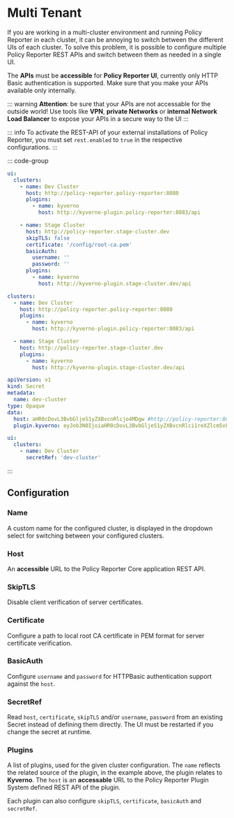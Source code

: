 # Multi Tenant

If you are working in a multi-cluster environment and running Policy Reporter in each cluster, it can be annoying to switch between the different UIs of each cluster. To solve this problem, it is possible to configure multiple Policy Reporter REST APIs and switch between them as needed in a single UI.

The **APIs** must be **accessible** for **Policy Reporter UI**, currently only HTTP Basic authentication is supported. Make sure that you make your APIs available only internally.

::: warning
**Attention**: be sure that your APIs are not accessable for the outside world!
Use tools like **VPN**, **private Networks** or **internal Network Load Balancer** to expose your APIs in a secure way to the UI
:::

::: info
To activate the REST-API of your external installations of Policy Reporter, you must set `rest.enabled` to `true` in the respective configurations.
:::

::: code-group

```yaml [values.yaml]
ui:
  clusters:
    - name: Dev Cluster
      host: http://policy-reporter.policy-reporter:8080
      plugins:
        - name: kyverno
          host: http://kyverno-plugin.policy-reporter:8083/api

    - name: Stage Cluster
      host: http://policy-reporter.stage-cluster.dev
      skipTLS: false
      certificate: '/config/root-ca.pem'
      basicAuth:
        username: ''
        password: ''
      plugins:
        - name: kyverno
          host: http://kyverno-plugin.stage-cluster.dev/api
```

```yaml [config.yaml]
clusters:
  - name: Dev Cluster
    host: http://policy-reporter.policy-reporter:8080
    plugins:
      - name: kyverno
        host: http://kyverno-plugin.policy-reporter:8083/api

  - name: Stage Cluster
    host: http://policy-reporter.stage-cluster.dev
    plugins:
      - name: kyverno
        host: http://kyverno-plugin.stage-cluster.dev/api
```

```yaml [Helm + SecretRef]
apiVersion: v1
kind: Secret
metadata:
  name: dev-cluster
type: Opaque
data:
  host: aHR0cDovL3BvbGljeS1yZXBvcnRlcjo4MDgw #http://policy-reporter:8080
  plugin.kyverno: eyJob3N0IjoiaHR0cDovL3BvbGljeS1yZXBvcnRlci1reXZlcm5vLXBsdWdpbjo4MDgwL2FwaSIsICJuYW1lIjoia3l2ZXJubyJ9 # {"host":"http://policy-reporter-kyverno-plugin:8080/api", "name":"kyverno"}

ui:
  clusters:
    - name: Dev Cluster
      secretRef: 'dev-cluster'
```

:::

## Configuration

### Name

A custom name for the configured cluster, is displayed in the dropdown select for switching between your configured clusters.

### Host

An **accessible** URL to the Policy Reporter Core application REST API.

### SkipTLS

Disable client verification of server certificates.

### Certificate

Configure a path to local root CA certificate in PEM format for server certificate verification.

### BasicAuth

Configure `username` and `password` for HTTPBasic authentication support against the `host`.

### SecretRef

Read `host`, `certificate`, `skipTLS` and/or `username`, `password` from an existing Secret instead of defining them directly. The UI must be restarted if you change the secret at runtime.

### Plugins

A list of plugins, used for the given cluster configuration. The `name` reflects the related source of the plugin, in the example above, the plugin relates to **Kyverno**. The `host` is an **accessable** URL to the Policy Reporter Plugin System defined REST API of the plugin.

Each plugin can also configure `skipTLS`, `certificate`, `basicAuth` and `secretRef`.
